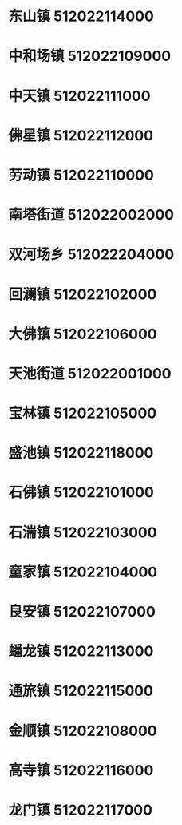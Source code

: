 # 东山镇 512022114000
# 中和场镇 512022109000
# 中天镇 512022111000
# 佛星镇 512022112000
# 劳动镇 512022110000
# 南塔街道 512022002000
# 双河场乡 512022204000
# 回澜镇 512022102000
# 大佛镇 512022106000
# 天池街道 512022001000
# 宝林镇 512022105000
# 盛池镇 512022118000
# 石佛镇 512022101000
# 石湍镇 512022103000
# 童家镇 512022104000
# 良安镇 512022107000
# 蟠龙镇 512022113000
# 通旅镇 512022115000
# 金顺镇 512022108000
# 高寺镇 512022116000
# 龙门镇 512022117000
